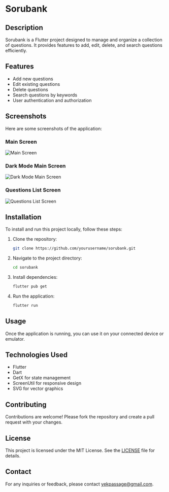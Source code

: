 # Sorubank

## Description

Sorubank is a Flutter project designed to manage and organize a collection of questions. It provides features to add, edit, delete, and search questions efficiently.

## Features

- Add new questions
- Edit existing questions
- Delete questions
- Search questions by keywords
- User authentication and authorization

## Screenshots

Here are some screenshots of the application:

### Main Screen

![Main Screen](/preview_images/ss1.png)

### Dark Mode Main Screen

![Dark Mode Main Screen](/preview_images/ss2.png)

### Questions List Screen

![Questions List Screen](/preview_images/ss3.png)

## Installation

To install and run this project locally, follow these steps:

1. Clone the repository:

   ```bash
   git clone https://github.com/yourusername/sorubank.git
   ```

2. Navigate to the project directory:

   ```bash
   cd sorubank
   ```

3. Install dependencies:

   ```bash
   flutter pub get
   ```

4. Run the application:
   ```bash
   flutter run
   ```

## Usage

Once the application is running, you can use it on your connected device or emulator.

## Technologies Used

- Flutter
- Dart
- GetX for state management
- ScreenUtil for responsive design
- SVG for vector graphics

## Contributing

Contributions are welcome! Please fork the repository and create a pull request with your changes.

## License

This project is licensed under the MIT License. See the [LICENSE](LICENSE) file for details.

## Contact

For any inquiries or feedback, please contact [yekpassage@gmail.com](mailto:yekpassage@gmail.com).
